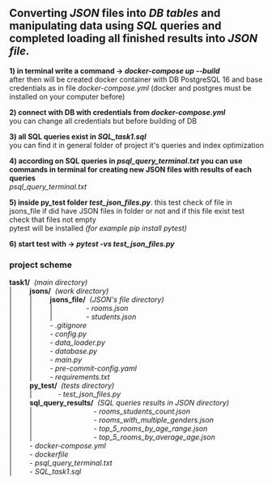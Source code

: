 ## **Converting _JSON_ files into _DB tables_ and manipulating data using _SQL_ queries and completed loading all finished results into _JSON file_.** ##

**1) in terminal write a command -> _docker-compose up --build_**  
after then will be created docker container with DB PostgreSQL 16 and base credentials as in file _docker-compose.yml_ (docker and postgres must be installed on your computer before) 
  
**2) connect with DB with credentials from _docker-compose.yml_**  
you can change all credentials but before building of DB  
  
**3) all SQL queries exist in _SQL_task1.sql_**  
you can find it in general folder of project
it's queries and index optimization 
  
**4) according on SQL queries in _psql_query_terminal.txt_ you can use commands in terminal for creating new JSON files with results of each queries**  
_psql_query_terminal.txt_  
  
**5) inside py_test folder _test_json_files.py_**. 
this test check of file in jsons_file if did have JSON files in folder or not and if this file exist test check that files not empty  
pytest will be installed _(for example pip install pytest)_  
  
**6) start test with -> _pytest -vs test_json_files.py_**
 



### project scheme 
**task1/**&nbsp;&nbsp;*(main directory)*  
|   &nbsp;&nbsp;&nbsp;&nbsp;&nbsp;&nbsp;&nbsp;&nbsp;**jsons/**&nbsp;&nbsp;*(work directory)*   
|   &nbsp;&nbsp;&nbsp;&nbsp;&nbsp;&nbsp;&nbsp;&nbsp;|   &nbsp;&nbsp;&nbsp;&nbsp;&nbsp;&nbsp;&nbsp;&nbsp;**jsons_file/**&nbsp;&nbsp;*(JSON's file directory)*  
|   &nbsp;&nbsp;&nbsp;&nbsp;&nbsp;&nbsp;&nbsp;&nbsp;|   &nbsp;&nbsp;&nbsp;&nbsp;&nbsp;&nbsp;&nbsp;&nbsp;|   &nbsp;&nbsp;&nbsp;&nbsp;&nbsp;&nbsp;&nbsp;&nbsp;&nbsp;&nbsp;&nbsp;&nbsp;&nbsp;&nbsp;&nbsp;&nbsp;- _rooms.json_  
|   &nbsp;&nbsp;&nbsp;&nbsp;&nbsp;&nbsp;&nbsp;&nbsp;|   &nbsp;&nbsp;&nbsp;&nbsp;&nbsp;&nbsp;&nbsp;&nbsp;|   &nbsp;&nbsp;&nbsp;&nbsp;&nbsp;&nbsp;&nbsp;&nbsp;&nbsp;&nbsp;&nbsp;&nbsp;&nbsp;&nbsp;&nbsp;&nbsp;- _students.json_  
|   &nbsp;&nbsp;&nbsp;&nbsp;&nbsp;&nbsp;&nbsp;&nbsp;|   &nbsp;&nbsp;&nbsp;&nbsp;&nbsp;&nbsp;&nbsp;&nbsp;- _.gitignore_   
|   &nbsp;&nbsp;&nbsp;&nbsp;&nbsp;&nbsp;&nbsp;&nbsp;|   &nbsp;&nbsp;&nbsp;&nbsp;&nbsp;&nbsp;&nbsp;&nbsp;- _config.py_  
|   &nbsp;&nbsp;&nbsp;&nbsp;&nbsp;&nbsp;&nbsp;&nbsp;|   &nbsp;&nbsp;&nbsp;&nbsp;&nbsp;&nbsp;&nbsp;&nbsp;- _data_loader.py_  
|   &nbsp;&nbsp;&nbsp;&nbsp;&nbsp;&nbsp;&nbsp;&nbsp;|   &nbsp;&nbsp;&nbsp;&nbsp;&nbsp;&nbsp;&nbsp;&nbsp;- _database.py_  
|   &nbsp;&nbsp;&nbsp;&nbsp;&nbsp;&nbsp;&nbsp;&nbsp;|   &nbsp;&nbsp;&nbsp;&nbsp;&nbsp;&nbsp;&nbsp;&nbsp;- _main.py_  
|   &nbsp;&nbsp;&nbsp;&nbsp;&nbsp;&nbsp;&nbsp;&nbsp;|   &nbsp;&nbsp;&nbsp;&nbsp;&nbsp;&nbsp;&nbsp;&nbsp;- _pre-commit-config.yaml_  
|   &nbsp;&nbsp;&nbsp;&nbsp;&nbsp;&nbsp;&nbsp;&nbsp;|   &nbsp;&nbsp;&nbsp;&nbsp;&nbsp;&nbsp;&nbsp;&nbsp;- _requirements.txt_  
|   &nbsp;&nbsp;&nbsp;&nbsp;&nbsp;&nbsp;&nbsp;&nbsp;**py_test/**&nbsp;&nbsp;*(tests directory)*  
|   &nbsp;&nbsp;&nbsp;&nbsp;&nbsp;&nbsp;&nbsp;&nbsp;|   &nbsp;&nbsp;&nbsp;&nbsp;&nbsp;&nbsp;&nbsp;&nbsp;&nbsp;&nbsp;&nbsp;&nbsp;- _test_json_files.py_  
|   &nbsp;&nbsp;&nbsp;&nbsp;&nbsp;&nbsp;&nbsp;&nbsp;**sql_query_results/**&nbsp;&nbsp;*(SQL queries results in JSON directory)*  
|   &nbsp;&nbsp;&nbsp;&nbsp;&nbsp;&nbsp;&nbsp;&nbsp;|   &nbsp;&nbsp;&nbsp;&nbsp;&nbsp;&nbsp;&nbsp;&nbsp;&nbsp;&nbsp;&nbsp;&nbsp;&nbsp;&nbsp;&nbsp;&nbsp;&nbsp;&nbsp;&nbsp;&nbsp;&nbsp;&nbsp;&nbsp;&nbsp;&nbsp;&nbsp;&nbsp;&nbsp;&nbsp;&nbsp;- _rooms_students_count.json_  
|   &nbsp;&nbsp;&nbsp;&nbsp;&nbsp;&nbsp;&nbsp;&nbsp;|   &nbsp;&nbsp;&nbsp;&nbsp;&nbsp;&nbsp;&nbsp;&nbsp;&nbsp;&nbsp;&nbsp;&nbsp;&nbsp;&nbsp;&nbsp;&nbsp;&nbsp;&nbsp;&nbsp;&nbsp;&nbsp;&nbsp;&nbsp;&nbsp;&nbsp;&nbsp;&nbsp;&nbsp;&nbsp;&nbsp;- _rooms_with_multiple_genders.json_  
|   &nbsp;&nbsp;&nbsp;&nbsp;&nbsp;&nbsp;&nbsp;&nbsp;|   &nbsp;&nbsp;&nbsp;&nbsp;&nbsp;&nbsp;&nbsp;&nbsp;&nbsp;&nbsp;&nbsp;&nbsp;&nbsp;&nbsp;&nbsp;&nbsp;&nbsp;&nbsp;&nbsp;&nbsp;&nbsp;&nbsp;&nbsp;&nbsp;&nbsp;&nbsp;&nbsp;&nbsp;&nbsp;&nbsp;- _top_5_rooms_by_age_range.json_  
|   &nbsp;&nbsp;&nbsp;&nbsp;&nbsp;&nbsp;&nbsp;&nbsp;|   &nbsp;&nbsp;&nbsp;&nbsp;&nbsp;&nbsp;&nbsp;&nbsp;&nbsp;&nbsp;&nbsp;&nbsp;&nbsp;&nbsp;&nbsp;&nbsp;&nbsp;&nbsp;&nbsp;&nbsp;&nbsp;&nbsp;&nbsp;&nbsp;&nbsp;&nbsp;&nbsp;&nbsp;&nbsp;&nbsp;- _top_5_rooms_by_average_age.json_  
|   &nbsp;&nbsp;&nbsp;&nbsp;&nbsp;&nbsp;&nbsp;&nbsp;- _docker-compose.yml_  
|   &nbsp;&nbsp;&nbsp;&nbsp;&nbsp;&nbsp;&nbsp;&nbsp;- _dockerfile_  
|   &nbsp;&nbsp;&nbsp;&nbsp;&nbsp;&nbsp;&nbsp;&nbsp;- _psql_query_terminal.txt_  
|   &nbsp;&nbsp;&nbsp;&nbsp;&nbsp;&nbsp;&nbsp;&nbsp;- _SQL_task1.sql_  


